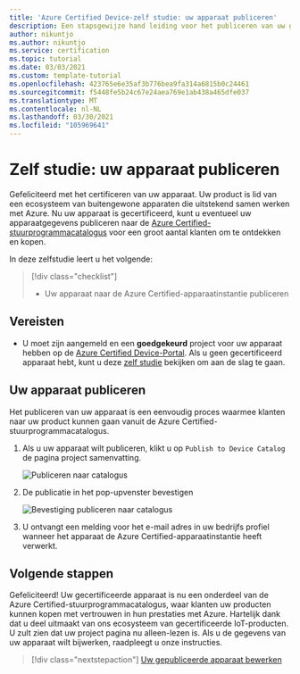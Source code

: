 ```yaml
---
title: 'Azure Certified Device-zelf studie: uw apparaat publiceren'
description: Een stapsgewijze hand leiding voor het publiceren van uw gecertificeerde apparaat in de catalogus met Azure Certified-apparaten
author: nikuntjo
ms.author: nikuntjo
ms.service: certification
ms.topic: tutorial
ms.date: 03/03/2021
ms.custom: template-tutorial
ms.openlocfilehash: 423765e6e35af3b776bea9fa314a6815b0c24461
ms.sourcegitcommit: f5448fe5b24c67e24aea769e1ab438a465dfe037
ms.translationtype: MT
ms.contentlocale: nl-NL
ms.lasthandoff: 03/30/2021
ms.locfileid: "105969641"
---
```

# <a name="tutorial-publish-your-device"></a>Zelf studie: uw apparaat publiceren

Gefeliciteerd met het certificeren van uw apparaat. Uw product is lid van een ecosysteem van buitengewone apparaten die uitstekend samen werken met Azure. Nu uw apparaat is gecertificeerd, kunt u eventueel uw apparaatgegevens publiceren naar de [Azure Certified-stuurprogrammacatalogus](https://devicecatalog.azure.com) voor een groot aantal klanten om te ontdekken en kopen.

In deze zelfstudie leert u het volgende:

> [!div class="checklist"]
> * Uw apparaat naar de Azure Certified-apparaatinstantie publiceren

## <a name="prerequisites"></a>Vereisten

- U moet zijn aangemeld en een **goedgekeurd** project voor uw apparaat hebben op de [Azure Certified Device-Portal](https://certify.azure.com). Als u geen gecertificeerd apparaat hebt, kunt u deze [zelf studie](tutorial-01-creating-your-project.md) bekijken om aan de slag te gaan.

## <a name="publishing-your-device"></a>Uw apparaat publiceren

Het publiceren van uw apparaat is een eenvoudig proces waarmee klanten naar uw product kunnen gaan vanuit de Azure Certified-stuurprogrammacatalogus.

1. Als u uw apparaat wilt publiceren, klikt u op `Publish to Device Catalog` de pagina project samenvatting.

    ![Publiceren naar catalogus](./media/images/publish-to-catalog.png)

1. De publicatie in het pop-upvenster bevestigen

    ![Bevestiging publiceren naar catalogus](./media/images/publish-to-catalog-confirm.png)

1. U ontvangt een melding voor het e-mail adres in uw bedrijfs profiel wanneer het apparaat de Azure Certified-apparaatinstantie heeft verwerkt.

## <a name="next-steps"></a>Volgende stappen

Gefeliciteerd! Uw gecertificeerde apparaat is nu een onderdeel van de Azure Certified-stuurprogrammacatalogus, waar klanten uw producten kunnen kopen met vertrouwen in hun prestaties met Azure. Hartelijk dank dat u deel uitmaakt van ons ecosysteem van gecertificeerde IoT-producten. U zult zien dat uw project pagina nu alleen-lezen is. Als u de gegevens van uw apparaat wilt bijwerken, raadpleegt u onze instructies.
> [!div class="nextstepaction"]
> [Uw gepubliceerde apparaat bewerken](how-to-edit-published-device.md)

